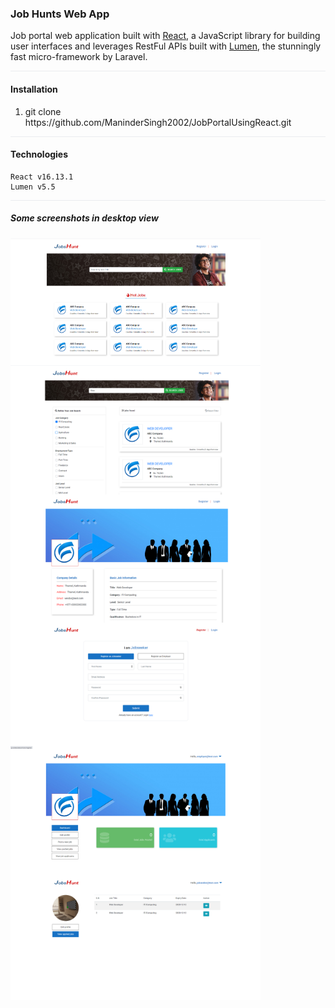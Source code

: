 ### Job Hunts Web App 

Job portal web application built with [React](https://github.com/facebook/react/), a JavaScript library for building user interfaces and leverages RestFul APIs built with [Lumen](https://github.com/laravel/lumen), the stunningly fast micro-framework by Laravel.

<div style="border-bottom: 1px solid #eaecef"></div>

#### Installation
<ol>
    <li>git clone https://github.com/ManinderSingh2002/JobPortalUsingReact.git</li>
   
</ol>

<div style="border-bottom: 1px solid #eaecef"></div>

#### Technologies
```
React v16.13.1
Lumen v5.5
```

<div style="border-bottom: 1px solid #eaecef"></div>

##### Some screenshots in desktop view 
<div style="display:flex; flex-wrap: wrap; flex-direction: row;">
<img src="/assets/home.png" width="400" /> 
<img src="/assets/search.png" width="400"/>
<img src="/assets/job-detail.png" width="400"/>
<img src="/assets/register.png" width="400"/>
<img src="/assets/employer.png" width="400"/>
<img src="/assets/jobseeker.png" width="400"/>
</div>
